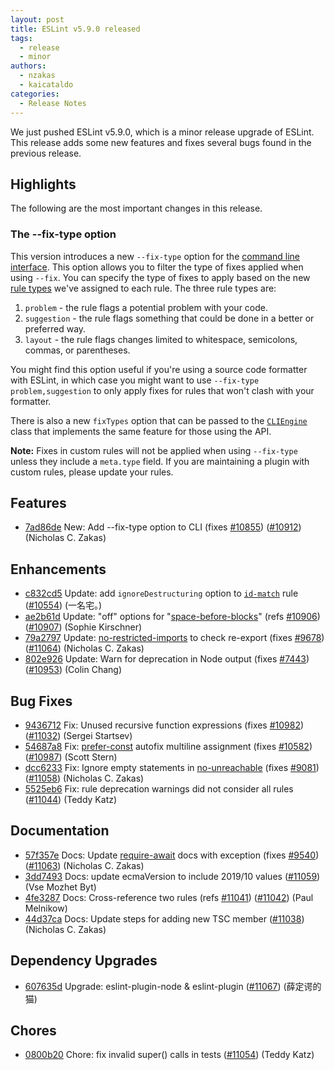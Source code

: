 ```yaml
---
layout: post
title: ESLint v5.9.0 released
tags:
  - release
  - minor
authors:
  - nzakas
  - kaicataldo
categories:
  - Release Notes
---
```


We just pushed ESLint v5.9.0, which is a minor release upgrade of ESLint. This release adds some new features and fixes several bugs found in the previous release.

## Highlights

The following are the most important changes in this release.

### The --fix-type option

This version introduces a new `--fix-type` option for the [command line interface](https://eslint.org/docs/user-guide/command-line-interface#--fix-type). This option allows you to filter the type of fixes applied when using `--fix`. You can specify the type of fixes to apply based on the new [rule types](https://eslint.org/docs/developer-guide/working-with-rules#rule-basics) we've assigned to each rule. The three rule types are:

1. `problem` - the rule flags a potential problem with your code.
2. `suggestion` - the rule flags something that could be done in a better or preferred way.
3. `layout` - the rule flags changes limited to whitespace, semicolons, commas, or parentheses.

You might find this option useful if you're using a source code formatter with ESLint, in which case you might want to use `--fix-type problem,suggestion` to only apply fixes for rules that won't clash with your formatter.

There is also a new `fixTypes` option that can be passed to the [`CLIEngine`](https://eslint.org/docs/developer-guide/nodejs-api#cliengine) class that implements the same feature for those using the API.

**Note:** Fixes in custom rules will not be applied when using `--fix-type` unless they include a `meta.type` field. If you are maintaining a plugin with custom rules, please update your rules.

## Features


* [7ad86de](https://github.com/eslint/eslint/commit/7ad86de) New: Add --fix-type option to CLI (fixes [#10855](https://github.com/eslint/eslint/issues/10855)) ([#10912](https://github.com/eslint/eslint/issues/10912)) (Nicholas C. Zakas)




## Enhancements


* [c832cd5](https://github.com/eslint/eslint/commit/c832cd5) Update: add `ignoreDestructuring` option to [`id-match`](/docs/rules/id-match) rule ([#10554](https://github.com/eslint/eslint/issues/10554)) (一名宅。)
* [ae2b61d](https://github.com/eslint/eslint/commit/ae2b61d) Update: "off" options for "[space-before-blocks](/docs/rules/space-before-blocks)" (refs [#10906](https://github.com/eslint/eslint/issues/10906)) ([#10907](https://github.com/eslint/eslint/issues/10907)) (Sophie Kirschner)
* [79a2797](https://github.com/eslint/eslint/commit/79a27976) Update: [no-restricted-imports](/docs/rules/no-restricted-imports) to check re-export (fixes [#9678](https://github.com/eslint/eslint/issues/9678)) ([#11064](https://github.com/eslint/eslint/issues/11064)) (Nicholas C. Zakas)
* [802e926](https://github.com/eslint/eslint/commit/802e926) Update: Warn for deprecation in Node output (fixes [#7443](https://github.com/eslint/eslint/issues/7443)) ([#10953](https://github.com/eslint/eslint/issues/10953)) (Colin Chang)




## Bug Fixes


* [9436712](https://github.com/eslint/eslint/commit/9436712) Fix: Unused recursive function expressions (fixes [#10982](https://github.com/eslint/eslint/issues/10982)) ([#11032](https://github.com/eslint/eslint/issues/11032)) (Sergei Startsev)
* [54687a8](https://github.com/eslint/eslint/commit/54687a8) Fix: [prefer-const](/docs/rules/prefer-const) autofix multiline assignment (fixes [#10582](https://github.com/eslint/eslint/issues/10582)) ([#10987](https://github.com/eslint/eslint/issues/10987)) (Scott Stern)
* [dcc6233](https://github.com/eslint/eslint/commit/dcc6233) Fix: Ignore empty statements in [no-unreachable](/docs/rules/no-unreachable) (fixes [#9081](https://github.com/eslint/eslint/issues/9081)) ([#11058](https://github.com/eslint/eslint/issues/11058)) (Nicholas C. Zakas)
* [5525eb6](https://github.com/eslint/eslint/commit/5525eb6) Fix: rule deprecation warnings did not consider all rules ([#11044](https://github.com/eslint/eslint/issues/11044)) (Teddy Katz)




## Documentation


* [57f357e](https://github.com/eslint/eslint/commit/57f357e) Docs: Update [require-await](/docs/rules/require-await) docs with exception (fixes [#9540](https://github.com/eslint/eslint/issues/9540)) ([#11063](https://github.com/eslint/eslint/issues/11063)) (Nicholas C. Zakas)
* [3dd7493](https://github.com/eslint/eslint/commit/3dd7493) Docs: update ecmaVersion to include 2019/10 values ([#11059](https://github.com/eslint/eslint/issues/11059)) (Vse Mozhet Byt)
* [4fe3287](https://github.com/eslint/eslint/commit/4fe3287) Docs: Cross-reference two rules (refs [#11041](https://github.com/eslint/eslint/issues/11041)) ([#11042](https://github.com/eslint/eslint/issues/11042)) (Paul Melnikow)
* [44d37ca](https://github.com/eslint/eslint/commit/44d37ca) Docs: Update steps for adding new TSC member ([#11038](https://github.com/eslint/eslint/issues/11038)) (Nicholas C. Zakas)




## Dependency Upgrades


* [607635d](https://github.com/eslint/eslint/commit/607635d) Upgrade: eslint-plugin-node & eslint-plugin ([#11067](https://github.com/eslint/eslint/issues/11067)) (薛定谔的猫)






## Chores


* [0800b20](https://github.com/eslint/eslint/commit/0800b20) Chore: fix invalid super() calls in tests ([#11054](https://github.com/eslint/eslint/issues/11054)) (Teddy Katz)
